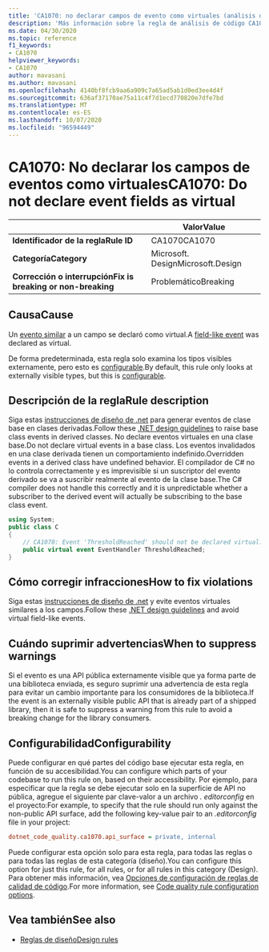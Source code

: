 ```yaml
---
title: 'CA1070: no declarar campos de evento como virtuales (análisis de código)'
description: 'Más información sobre la regla de análisis de código CA1070: no declarar campos de evento como virtuales'
ms.date: 04/30/2020
ms.topic: reference
f1_keywords:
- CA1070
helpviewer_keywords:
- CA1070
author: mavasani
ms.author: mavasani
ms.openlocfilehash: 4140bf8fcb9aa6a909c7a65ad5ab1d0ed3ee4d4f
ms.sourcegitcommit: 636af37170ae75a11c4f7d1ecd770820e7dfe7bd
ms.translationtype: MT
ms.contentlocale: es-ES
ms.lasthandoff: 10/07/2020
ms.locfileid: "96594449"
---
```

# <a name="ca1070-do-not-declare-event-fields-as-virtual"></a><span data-ttu-id="79b51-103">CA1070: No declarar los campos de eventos como virtuales</span><span class="sxs-lookup"><span data-stu-id="79b51-103">CA1070: Do not declare event fields as virtual</span></span>

| | <span data-ttu-id="79b51-104">Valor</span><span class="sxs-lookup"><span data-stu-id="79b51-104">Value</span></span> |
|-|-|
| <span data-ttu-id="79b51-105">**Identificador de la regla**</span><span class="sxs-lookup"><span data-stu-id="79b51-105">**Rule ID**</span></span> |<span data-ttu-id="79b51-106">CA1070</span><span class="sxs-lookup"><span data-stu-id="79b51-106">CA1070</span></span>|
| <span data-ttu-id="79b51-107">**Categoría**</span><span class="sxs-lookup"><span data-stu-id="79b51-107">**Category**</span></span> |<span data-ttu-id="79b51-108">Microsoft. Design</span><span class="sxs-lookup"><span data-stu-id="79b51-108">Microsoft.Design</span></span>|
| <span data-ttu-id="79b51-109">**Corrección o interrupción**</span><span class="sxs-lookup"><span data-stu-id="79b51-109">**Fix is breaking or non-breaking**</span></span> |<span data-ttu-id="79b51-110">Problemático</span><span class="sxs-lookup"><span data-stu-id="79b51-110">Breaking</span></span>|

## <a name="cause"></a><span data-ttu-id="79b51-111">Causa</span><span class="sxs-lookup"><span data-stu-id="79b51-111">Cause</span></span>

<span data-ttu-id="79b51-112">Un [evento similar](../../../csharp/event-pattern.md#defining-and-raising-field-like-events) a un campo se declaró como virtual.</span><span class="sxs-lookup"><span data-stu-id="79b51-112">A [field-like event](../../../csharp/event-pattern.md#defining-and-raising-field-like-events) was declared as virtual.</span></span>

<span data-ttu-id="79b51-113">De forma predeterminada, esta regla solo examina los tipos visibles externamente, pero esto es [configurable](#configurability).</span><span class="sxs-lookup"><span data-stu-id="79b51-113">By default, this rule only looks at externally visible types, but this is [configurable](#configurability).</span></span>

## <a name="rule-description"></a><span data-ttu-id="79b51-114">Descripción de la regla</span><span class="sxs-lookup"><span data-stu-id="79b51-114">Rule description</span></span>

<span data-ttu-id="79b51-115">Siga estas [instrucciones de diseño de .net](../../../csharp/programming-guide/events/how-to-raise-base-class-events-in-derived-classes.md) para generar eventos de clase base en clases derivadas.</span><span class="sxs-lookup"><span data-stu-id="79b51-115">Follow these [.NET design guidelines](../../../csharp/programming-guide/events/how-to-raise-base-class-events-in-derived-classes.md) to raise base class events in derived classes.</span></span> <span data-ttu-id="79b51-116">No declare eventos virtuales en una clase base.</span><span class="sxs-lookup"><span data-stu-id="79b51-116">Do not declare virtual events in a base class.</span></span> <span data-ttu-id="79b51-117">Los eventos invalidados en una clase derivada tienen un comportamiento indefinido.</span><span class="sxs-lookup"><span data-stu-id="79b51-117">Overridden events in a derived class have undefined behavior.</span></span> <span data-ttu-id="79b51-118">El compilador de C# no lo controla correctamente y es imprevisible si un suscriptor del evento derivado se va a suscribir realmente al evento de la clase base.</span><span class="sxs-lookup"><span data-stu-id="79b51-118">The C# compiler does not handle this correctly and it is unpredictable whether a subscriber to the derived event will actually be subscribing to the base class event.</span></span>

```csharp
using System;
public class C
{
    // CA1070: Event 'ThresholdReached' should not be declared virtual.
    public virtual event EventHandler ThresholdReached;
}
```

## <a name="how-to-fix-violations"></a><span data-ttu-id="79b51-119">Cómo corregir infracciones</span><span class="sxs-lookup"><span data-stu-id="79b51-119">How to fix violations</span></span>

<span data-ttu-id="79b51-120">Siga estas [instrucciones de diseño de .net](../../../csharp/programming-guide/events/how-to-raise-base-class-events-in-derived-classes.md) y evite eventos virtuales similares a los campos.</span><span class="sxs-lookup"><span data-stu-id="79b51-120">Follow these [.NET design guidelines](../../../csharp/programming-guide/events/how-to-raise-base-class-events-in-derived-classes.md) and avoid virtual field-like events.</span></span>

## <a name="when-to-suppress-warnings"></a><span data-ttu-id="79b51-121">Cuándo suprimir advertencias</span><span class="sxs-lookup"><span data-stu-id="79b51-121">When to suppress warnings</span></span>

<span data-ttu-id="79b51-122">Si el evento es una API pública externamente visible que ya forma parte de una biblioteca enviada, es seguro suprimir una advertencia de esta regla para evitar un cambio importante para los consumidores de la biblioteca.</span><span class="sxs-lookup"><span data-stu-id="79b51-122">If the event is an externally visible public API that is already part of a shipped library, then it is safe to suppress a warning from this rule to avoid a breaking change for the library consumers.</span></span>

## <a name="configurability"></a><span data-ttu-id="79b51-123">Configurabilidad</span><span class="sxs-lookup"><span data-stu-id="79b51-123">Configurability</span></span>

<span data-ttu-id="79b51-124">Puede configurar en qué partes del código base ejecutar esta regla, en función de su accesibilidad.</span><span class="sxs-lookup"><span data-stu-id="79b51-124">You can configure which parts of your codebase to run this rule on, based on their accessibility.</span></span> <span data-ttu-id="79b51-125">Por ejemplo, para especificar que la regla se debe ejecutar solo en la superficie de API no pública, agregue el siguiente par clave-valor a un archivo *. editorconfig* en el proyecto:</span><span class="sxs-lookup"><span data-stu-id="79b51-125">For example, to specify that the rule should run only against the non-public API surface, add the following key-value pair to an *.editorconfig* file in your project:</span></span>

```ini
dotnet_code_quality.ca1070.api_surface = private, internal
```

<span data-ttu-id="79b51-126">Puede configurar esta opción solo para esta regla, para todas las reglas o para todas las reglas de esta categoría (diseño).</span><span class="sxs-lookup"><span data-stu-id="79b51-126">You can configure this option for just this rule, for all rules, or for all rules in this category (Design).</span></span> <span data-ttu-id="79b51-127">Para obtener más información, vea [Opciones de configuración de reglas de calidad de código](../code-quality-rule-options.md).</span><span class="sxs-lookup"><span data-stu-id="79b51-127">For more information, see [Code quality rule configuration options](../code-quality-rule-options.md).</span></span>

## <a name="see-also"></a><span data-ttu-id="79b51-128">Vea también</span><span class="sxs-lookup"><span data-stu-id="79b51-128">See also</span></span>

- [<span data-ttu-id="79b51-129">Reglas de diseño</span><span class="sxs-lookup"><span data-stu-id="79b51-129">Design rules</span></span>](design-warnings.md)
